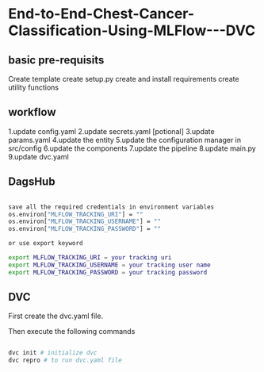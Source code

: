# End-to-End-Chest-Cancer-Classification-Using-MLFlow---DVC

## basic pre-requisits
Create template
create setup.py
create and install requirements
create utility functions

## workflow
1.update config.yaml
2.update secrets.yaml [potional]
3.update params.yaml
4.update the entity
5.update the configuration manager in src/config
6.update the components
7.update the pipeline
8.update main.py
9.update dvc.yaml

## DagsHub

```bash

save all the required credentials in environment variables
os.environ["MLFLOW_TRACKING_URI"] = ""
os.environ["MLFLOW_TRACKING_USERNAME"] = ""
os.environ["MLFLOW_TRACKING_PASSWORD"] = ""

or use export keyword

export MLFLOW_TRACKING_URI = your tracking uri
export MLFLOW_TRACKING_USERNAME = your tracking user name
export MLFLOW_TRACKING_PASSWORD = your tracking password

```

## DVC

First create the dvc.yaml file.

Then execute the following commands

```bash

dvc init # initialize dvc
dvc repro # to run dvc.yaml file